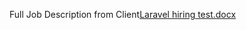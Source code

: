 Full Job Description from Client[Laravel hiring test.docx](https://github.com/yasser942/TravelAgencyAPI/files/12138744/Laravel.hiring.test.docx)
